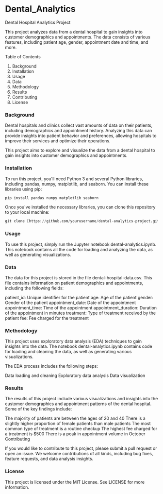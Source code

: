 # Dental_Analytics

Dental Hospital Analytics Project

This project analyzes data from a dental hospital to gain insights into customer demographics and appointments. The data consists of various features, including patient age, gender, appointment date and time, and more.

Table of Contents

1. Background
2. Installation
3. Usage
4. Data
5. Methodology
6. Results
7. Contributing
8. License

### Background

Dental hospitals and clinics collect vast amounts of data on their patients, including demographics and appointment history. Analyzing this data can provide insights into patient behavior and preferences, allowing hospitals to improve their services and optimize their operations.

This project aims to explore and visualize the data from a dental hospital to gain insights into customer demographics and appointments.

### Installation

To run this project, you'll need Python 3 and several Python libraries, including pandas, numpy, matplotlib, and seaborn. You can install these libraries using pip:

```python
pip install pandas numpy matplotlib seaborn
```

Once you've installed the necessary libraries, you can clone this repository to your local machine:

```python
git clone [https://github.com/yourusername/dental-analytics-project.git](https://github.com/yourusername/dental-analytics-project.git)
```

### Usage

To use this project, simply run the Jupyter notebook dental-analytics.ipynb. This notebook contains all the code for loading and analyzing the data, as well as generating visualizations.

### Data

The data for this project is stored in the file dental-hospital-data.csv. This file contains information on patient demographics and appointments, including the following fields:

patient_id: Unique identifier for the patient
age: Age of the patient
gender: Gender of the patient
appointment_date: Date of the appointment
appointment_time: Time of the appointment
appointment_duration: Duration of the appointment in minutes
treatment: Type of treatment received by the patient
fee: Fee charged for the treatment

### Methodology

This project uses exploratory data analysis (EDA) techniques to gain insights into the data. The notebook dental-analytics.ipynb contains code for loading and cleaning the data, as well as generating various visualizations.

The EDA process includes the following steps:

Data loading and cleaning
Exploratory data analysis
Data visualization

### Results

The results of this project include various visualizations and insights into the customer demographics and appointment patterns of the dental hospital. Some of the key findings include:

The majority of patients are between the ages of 20 and 40
There is a slightly higher proportion of female patients than male patients
The most common type of treatment is a routine checkup
The highest fee charged for a treatment is $500
There is a peak in appointment volume in October
Contributing

If you would like to contribute to this project, please submit a pull request or open an issue. We welcome contributions of all kinds, including bug fixes, feature requests, and data analysis insights.

### License

This project is licensed under the MIT License. See LICENSE for more information.
